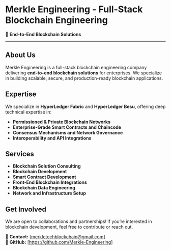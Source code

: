 # Merkle Engineering - Full-Stack Blockchain Engineering  
🚀 **End-to-End Blockchain Solutions**  

---

## About Us  
Merkle Engineering is a full-stack blockchain engineering company delivering **end-to-end blockchain solutions** for enterprises. We specialize in building scalable, secure, and production-ready blockchain applications.  

## Expertise  
We specialize in **HyperLedger Fabric** and **HyperLedger Besu**, offering deep technical expertise in:  
- **Permissioned & Private Blockchain Networks**  
- **Enterprise-Grade Smart Contracts and Chaincode**  
- **Consensus Mechanisms and Network Governance**  
- **Interoperability and API Integrations**  

## Services  
- **Blockchain Solution Consulting**  
- **Blockchain Development**
- **Smart Contract Development**
- **Front-End Blockchain Integrations**
- **Blockchain Data Engineering**
- **Network and Infrastructure Setup**  

## Get Involved  
We are open to collaborations and partnerships! If you’re interested in blockchain development, feel free to contribute or reach out.  

📧 **Contact:** [merkletechblockchain@gmail.com]  
🔗 **GitHub:** [https://github.com/Merkle-Engineering]  
